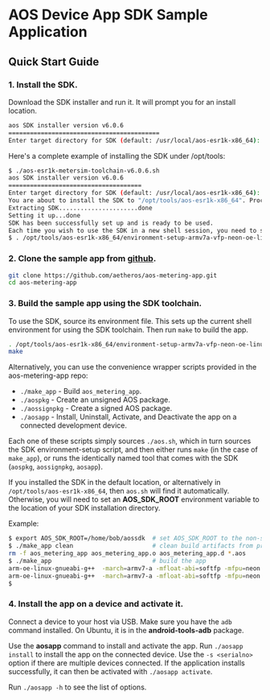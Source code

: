 # AOS Device App SDK Sample Application


## Quick Start Guide ##

### 1. Install the SDK.

Download the SDK installer and run it.  It will prompt you for an install location.

```sh
aos SDK installer version v6.0.6
==========================================
Enter target directory for SDK (default: /usr/local/aos-esr1k-x86_64):
```

Here's a complete example of installing the SDK under /opt/tools:

```sh
$ ./aos-esr1k-metersim-toolchain-v6.0.6.sh
aos SDK installer version v6.0.6
=====================================
Enter target directory for SDK (default: /usr/local/aos-esr1k-x86_64): /opt/tools/aos-esr1k-x86_64
You are about to install the SDK to "/opt/tools/aos-esr1k-x86_64". Proceed[Y/n]? <Enter>
Extracting SDK......................done
Setting it up...done
SDK has been successfully set up and is ready to be used.
Each time you wish to use the SDK in a new shell session, you need to source the environment setup script e.g.
$ . /opt/tools/aos-esr1k-x86_64/environment-setup-armv7a-vfp-neon-oe-linux-gnueabi
```

### 2. Clone the sample app from [github](https://github.com/aetheros/aos-metering-app.git).

```sh
git clone https://github.com/aetheros/aos-metering-app.git
cd aos-metering-app
```

### 3. Build the sample app using the SDK toolchain.

To use the SDK, source its environment file. This sets up the current shell environment for using the SDK toolchain.
Then run `make` to build the app.

```sh
. /opt/tools/aos-esr1k-x86_64/environment-setup-armv7a-vfp-neon-oe-linux-gnueabi
make
```

Alternatively, you can use the convenience wrapper scripts provided in the aos-metering-app repo:

- `./make_app` - Build `aos_metering_app`.
- `./aospkg` - Create an unsigned AOS package.
- `./aossignpkg` - Create a signed AOS package.
- `./aosapp` - Install, Uninstall, Activate, and Deactivate the app on a connected development device.

Each one of these scripts simply sources `./aos.sh`, which in turn sources the SDK environment-setup script, and then either runs `make`
(in the case of `make_app`), or runs the identically named tool that comes with the SDK (`aospkg`, `aossignpkg`, `aosapp`).

If you installed the SDK in the default location, or alternatively in `/opt/tools/aos-esr1k-x86_64`, then `aos.sh`
will find it automatically.  Otherwise, you will need to set an **AOS_SDK_ROOT** environment variable to the location of
your SDK installation directory.

Example:
```sh
$ export AOS_SDK_ROOT=/home/bob/aossdk  # set AOS_SDK_ROOT to the non-standard location where you installed the sdk
$ ./make_app clean                      # clean build artifacts from previous build
rm -f aos_metering_app aos_metering_app.o aos_metering_app.d *.aos
$ ./make_app                            # build the app
arm-oe-linux-gnueabi-g++  -march=armv7-a -mfloat-abi=softfp -mfpu=neon --sysroot=/home/bob/aossdk/sysroots/armv7a-vfp-neon-oe-linux-gnueabi  -O2 -fexpensive-optimizations -frename-registers -fomit-frame-pointer -ftree-vectorize   -Wno-error=maybe-uninitialized -finline-functions -finline-limit=64  -fstack-protector-strong -pie -fpie -Wa,--noexecstack  -std=gnu++14 -MMD -MP -Ilib   -c -o aos_metering_app.o aos_metering_app.cpp
arm-oe-linux-gnueabi-g++  -march=armv7-a -mfloat-abi=softfp -mfpu=neon --sysroot=/home/bob/aossdk/sysroots/armv7a-vfp-neon-oe-linux-gnueabi -o aos_metering_app aos_metering_app.o -Wl,-O1 -Wl,--hash-style=gnu -Wl,--as-needed -Wl,-z,relro,-z,now,-z,noexecstack -Wl,-rpath,/polnet/lib -lsdk_m2m -lsdk_aos -laosgen -lm2mgen -lxsd -lcoap -ldtls -lcommon -lappfw
$
```

### 4. Install the app on a device and activate it.

Connect a device to your host via USB.  Make sure you have the `adb` command installed.  On Ubuntu, it is in the **android-tools-adb** package.

Use the **aosapp** command to install and activate the app.  Run `./aosapp install` to install the app on the connected device.  Use the `-s <serialno>` option if there are multiple devices connected. If the application installs successfully, it can then be activated with `./aosapp activate`.

Run `./aosapp -h` to see the list of options.
